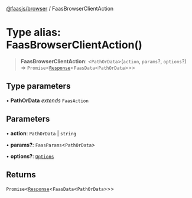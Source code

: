 [@faasjs/browser](../README.md) / FaasBrowserClientAction

# Type alias: FaasBrowserClientAction()

> **FaasBrowserClientAction**: \<`PathOrData`\>(`action`, `params`?, `options`?) => `Promise`\<[`Response`](../classes/Response.md)\<`FaasData`\<`PathOrData`\>\>\>

## Type parameters

• **PathOrData** *extends* `FaasAction`

## Parameters

• **action**: `PathOrData` \| `string`

• **params?**: `FaasParams`\<`PathOrData`\>

• **options?**: [`Options`](Options.md)

## Returns

`Promise`\<[`Response`](../classes/Response.md)\<`FaasData`\<`PathOrData`\>\>\>
